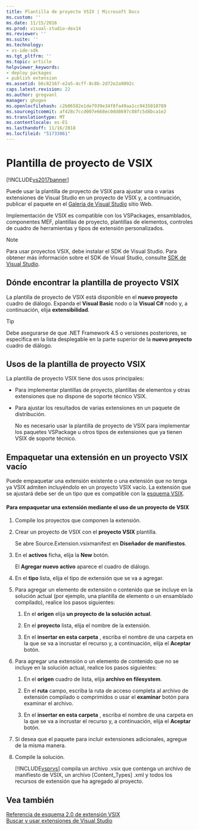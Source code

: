 ```yaml
---
title: Plantilla de proyecto VSIX | Microsoft Docs
ms.custom: ''
ms.date: 11/15/2016
ms.prod: visual-studio-dev14
ms.reviewer: ''
ms.suite: ''
ms.technology:
- vs-ide-sdk
ms.tgt_pltfrm: ''
ms.topic: article
helpviewer_keywords:
- deploy packages
- publish extension
ms.assetid: b6c82167-e2a5-4cff-8c8b-2d72e2a9092c
caps.latest.revision: 22
ms.author: gregvanl
manager: ghogen
ms.openlocfilehash: c2b06582e1de7939e34f8fa49aa1cc9435010789
ms.sourcegitcommit: af428c7ccd007e668ec0dd8697c88fc5d8bca1e2
ms.translationtype: MT
ms.contentlocale: es-ES
ms.lasthandoff: 11/16/2018
ms.locfileid: "51733861"
---
```

# <a name="vsix-project-template"></a>Plantilla de proyecto de VSIX
[!INCLUDE[vs2017banner](../includes/vs2017banner.md)]

Puede usar la plantilla de proyecto de VSIX para ajustar una o varias extensiones de Visual Studio en un proyecto de VSIX y, a continuación, publicar el paquete en el [Galería de Visual Studio](http://go.microsoft.com/fwlink/?LinkID=123847) sitio Web.  
  
 Implementación de VSIX es compatible con los VSPackages, ensamblados, componentes MEF, plantillas de proyecto, plantillas de elementos, controles de cuadro de herramientas y tipos de extensión personalizados.  
  
> [!NOTE]
>  Para usar proyectos VSIX, debe instalar el SDK de Visual Studio. Para obtener más información sobre el SDK de Visual Studio, consulte [SDK de Visual Studio](../extensibility/visual-studio-sdk.md).  
  
## <a name="where-to-find-the-vsix-project-template"></a>Dónde encontrar la plantilla de proyecto VSIX  
 La plantilla de proyecto de VSIX está disponible en el **nuevo proyecto** cuadro de diálogo. Expanda el **Visual Basic** nodo o la **Visual C#** nodo y, a continuación, elija **extensibilidad**.  
  
> [!TIP]
>  Debe asegurarse de que .NET Framework 4.5 o versiones posteriores, se especifica en la lista desplegable en la parte superior de la **nuevo proyecto** cuadro de diálogo.  
  
## <a name="uses-of-the-vsix-project-template"></a>Usos de la plantilla de proyecto VSIX  
 La plantilla de proyecto VSIX tiene dos usos principales:  
  
- Para implementar plantillas de proyecto, plantillas de elementos y otras extensiones que no dispone de soporte técnico VSIX.  
  
- Para ajustar los resultados de varias extensiones en un paquete de distribución.  
  
  No es necesario usar la plantilla de proyecto de VSIX para implementar los paquetes VSPackage u otros tipos de extensiones que ya tienen VSIX de soporte técnico.  
  
## <a name="packaging-an-extension-in-an-empty-vsix-project"></a>Empaquetar una extensión en un proyecto VSIX vacío  
 Puede empaquetar una extensión existente o una extensión que no tenga ya VSIX admiten incluyéndolo en un proyecto VSIX vacío. La extensión que se ajustará debe ser de un tipo que es compatible con la [esquema VSIX](../extensibility/vsix-extension-schema-2-0-reference.md).  
  
#### <a name="to-package-an-extension-by-using-a-vsix-project"></a>Para empaquetar una extensión mediante el uso de un proyecto de VSIX  
  
1.  Compile los proyectos que componen la extensión.  
  
2.  Crear un proyecto de VSIX con el **proyecto VSIX** plantilla.  
  
     Se abre Source.Extension.vsixmanifest en **Diseñador de manifiestos**.  
  
3.  En el **activos** ficha, elija la **New** botón.  
  
     El **Agregar nuevo activo** aparece el cuadro de diálogo.  
  
4.  En el **tipo** lista, elija el tipo de extensión que se va a agregar.  
  
5.  Para agregar un elemento de extensión o contenido que se incluye en la solución actual (por ejemplo, una plantilla de elemento o un ensamblado compilado), realice los pasos siguientes:  
  
    1.  En el **origen** elija **un proyecto de la solución actual**.  
  
    2.  En el **proyecto** lista, elija el nombre de la extensión.  
  
    3.  En el **insertar en esta carpeta** , escriba el nombre de una carpeta en la que se va a incrustar el recurso y, a continuación, elija el **Aceptar** botón.  
  
6.  Para agregar una extensión o un elemento de contenido que no se incluye en la solución actual, realice los pasos siguientes:  
  
    1.  En el **origen** cuadro de lista, elija **archivo en filesystem**.  
  
    2.  En el **ruta** campo, escriba la ruta de acceso completa al archivo de extensión compilado o comprimidos o usar el **examinar** botón para examinar el archivo.  
  
    3.  En el **insertar en esta carpeta** , escriba el nombre de una carpeta en la que se va a incrustar el recurso y, a continuación, elija el **Aceptar** botón.  
  
7.  Si desea que el paquete para incluir extensiones adicionales, agregue de la misma manera.  
  
8.  Compile la solución.  
  
     [!INCLUDE[vsprvs](../includes/vsprvs-md.md)] compila un archivo .vsix que contenga un archivo de manifiesto de VSIX, un archivo [Content_Types] .xml y todos los recursos de extensión que ha agregado al proyecto.  
  
## <a name="see-also"></a>Vea también  
 [Referencia de esquema 2.0 de extensión VSIX](../extensibility/vsix-extension-schema-2-0-reference.md)   
 [Buscar y usar extensiones de Visual Studio](../ide/finding-and-using-visual-studio-extensions.md)


